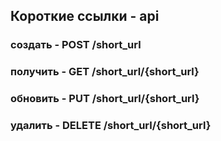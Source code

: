 ## Короткие ссылки - api

### создать - POST	/short_url
<!-- описать -->


### получить - GET	/short_url/{short_url}
<!-- описать -->


### обновить - PUT	/short_url/{short_url}
<!-- описать -->


### удалить - DELETE	/short_url/{short_url}
<!-- описать -->

